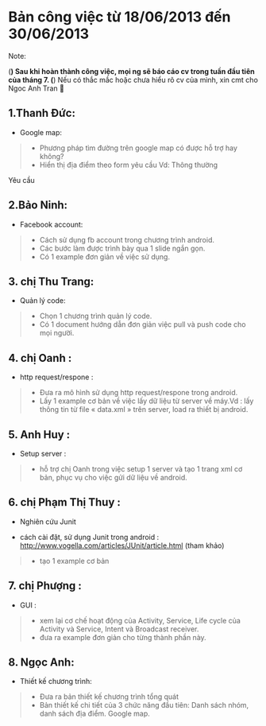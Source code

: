 # Bản công việc từ 18/06/2013 đến 30/06/2013 #

Note:

(**) Sau khi hoàn thành công việc, mọi ng sẽ báo cáo cv trong tuần đầu tiên của tháng 7.
(**) Nếu có thắc mắc hoặc chưa hiểu rõ cv của mình, xin cmt cho Ngoc Anh Tran 

## 1.Thanh Đức: ##
- Google map:
> + Phương pháp tìm đường trên google map có được hỗ trợ hay không?
> +  Hiển thị địa điểm theo form yêu cầu
> Vd:
Thông thường

Yêu cầu

## 2.Bảo Ninh: ##
- Facebook account:
> + Cách sử dụng fb account trong chương trình android.
> + Các bước làm được trình bày qua 1 slide ngắn gọn.
> + Có 1 example đơn giản về việc sử dụng.


## 3. chị Thu Trang: ##
- Quản lý code:
> + Chọn 1 chương trình quản lý code.
> + Có 1 document hướng dẫn đơn giản việc pull và push code cho mọi người.

## 4. chị Oanh : ##
- http request/respone :
> + Đưa ra mô hình sử dụng http request/respone trong android.
> + Lấy 1 example cơ bản về việc lấy dữ liệu từ server về máy.Vd : lấy thông tin từ file « data.xml » trên server, load ra thiết bị android.

## 5. Anh Huy : ##
- Setup server :
> + hỗ trợ chị Oanh trong việc setup 1 server và tạo 1 trang xml cơ bản, phục vụ cho việc gửi dữ liệu về android.

## 6. chị Phạm Thị Thuy : ##
- Nghiên cứu Junit
+ cách cài đặt, sử dụng Junit trong android : http://www.vogella.com/articles/JUnit/article.html (tham khảo)
> + tạo 1 example cơ bản

## 7. chị Phượng : ##
- GUI :
> + xem lại cơ chế hoạt động của Activity, Service, Life cycle của Activity và Service, Intent và Broadcast receiver.
> + đưa ra example đơn giản cho từng thành phần này.

## 8. Ngọc Anh: ##
- Thiết kế chương trình:
> + Đưa ra bản thiết kế chương trình tổng quát
> + Bản thiết kế chi tiết của 3 chức năng đầu tiên: Danh sách nhóm, danh sách địa điểm. Google map.